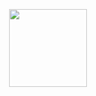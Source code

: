 <div align="center">
  
<img height="140em" src="https://github-readme-stats-ruby-one.vercel.app/api/top-langs/?username=mvrcella&theme=ayu-mirage&show_icons=true&hide_border=true&layout=compact"/>

</div>
